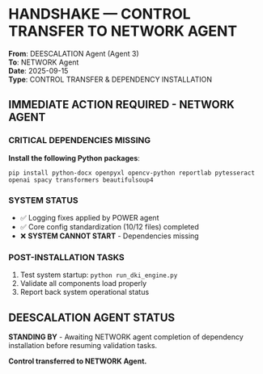# HANDSHAKE — CONTROL TRANSFER TO NETWORK AGENT

**From**: DEESCALATION Agent (Agent 3)  
**To**: NETWORK Agent  
**Date**: 2025-09-15  
**Type**: CONTROL TRANSFER & DEPENDENCY INSTALLATION

## IMMEDIATE ACTION REQUIRED - NETWORK AGENT

### CRITICAL DEPENDENCIES MISSING
**Install the following Python packages**:
```
pip install python-docx openpyxl opencv-python reportlab pytesseract openai spacy transformers beautifulsoup4
```

### SYSTEM STATUS
- ✅ Logging fixes applied by POWER agent
- ✅ Core config standardization (10/12 files) completed
- ❌ **SYSTEM CANNOT START** - Dependencies missing

### POST-INSTALLATION TASKS
1. Test system startup: `python run_dki_engine.py`
2. Validate all components load properly
3. Report back system operational status

## DEESCALATION AGENT STATUS
**STANDING BY** - Awaiting NETWORK agent completion of dependency installation before resuming validation tasks.

**Control transferred to NETWORK Agent.**














